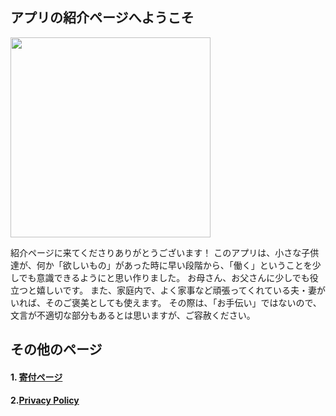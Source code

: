 ## アプリの紹介ページへようこそ
<img src="{{site.baseurl}}/assets/8.png" width="320px">
 
紹介ページに来てくださりありがとうございます！
このアプリは、小さな子供達が、何か「欲しいもの」があった時に早い段階から、「働く」ということを少しでも意識できるようにと思い作りました。
お母さん、お父さんに少しでも役立つと嬉しいです。
また、家庭内で、よく家事など頑張ってくれている夫・妻がいれば、そのご褒美としても使えます。
その際は、「お手伝い」ではないので、文言が不適切な部分もあるとは思いますが、ご容赦ください。

## その他のページ
 
#### 1. [寄付ページ](donation)
  
#### 2.[Privacy Policy](privacy-policy-en)
